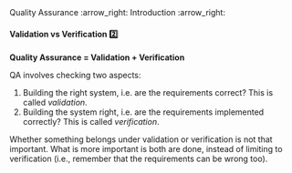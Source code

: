 <link rel="stylesheet" href="{{baseUrl}}/css/textbook.css">

<div class="website-content">

<div id="path">Quality Assurance :arrow_right: Introduction :arrow_right:</div>

<div id="title">

#### Validation vs Verification :two:

</div>

<div id="body">

**Quality Assurance = Validation + Verification**

QA involves checking two aspects:

1. Building the right system, i.e. are the requirements correct? This is called _validation_.
2. Building the system right, i.e. are the requirements implemented correctly? This is called _verification_.

Whether something belongs under validation or verification is not that important. What is more important is both are done, instead of limiting to verification (i.e., remember that the requirements can be wrong too).

</div>

<div id="extras">

<include src="exercises.md" />

<div>

</div>
